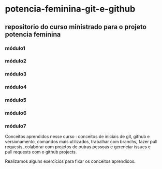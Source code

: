 # potencia-feminina-git-e-github



## repositorio do curso ministrado para o projeto potencia feminina


###  módulo1
###  módulo2
###  módulo3
###  módulo4
###  módulo5
###  módulo6
### módulo7


Conceitos aprendidos nesse curso : conceitos de iniciais de git, github e versionamento, comandos mais utilizados, trabalhar com branchs, fazer pull requests, colaborar com projetos de outras pessoas e gerenciar issues e pull requests com o github projects.

Realizamos alguns exercícios para fixar os conceitos aprendidos.
